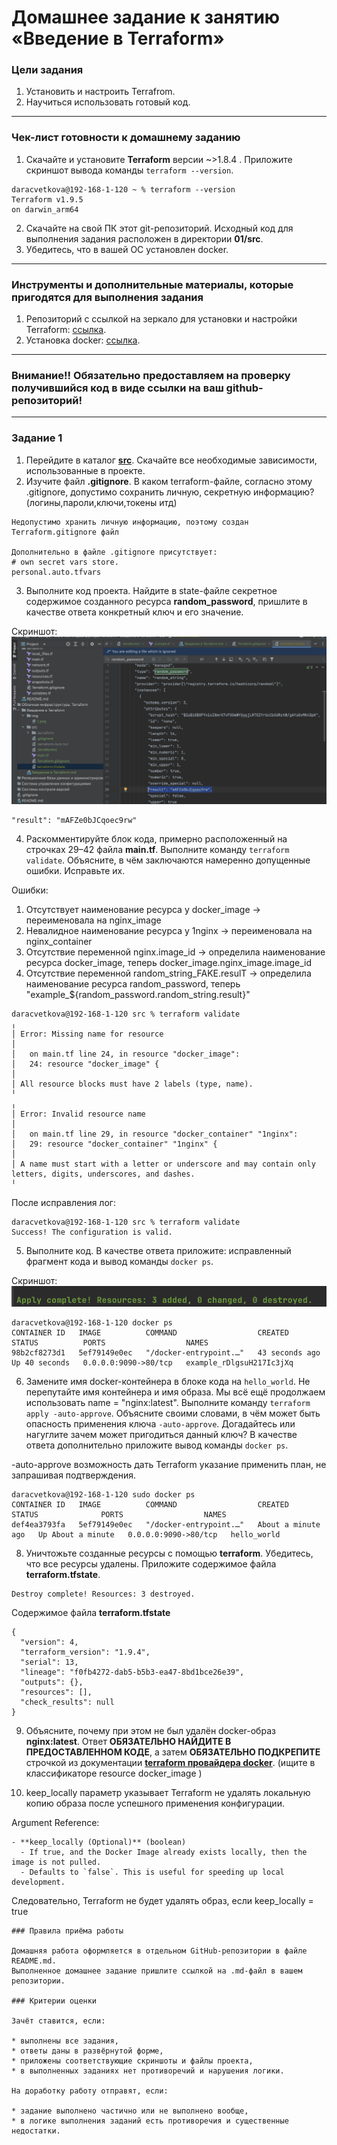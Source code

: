 # Домашнее задание к занятию «Введение в Terraform»

### Цели задания

1. Установить и настроить Terrafrom.
2. Научиться использовать готовый код.

------

### Чек-лист готовности к домашнему заданию

1. Скачайте и установите **Terraform** версии ~>1.8.4 . Приложите скриншот вывода команды ```terraform --version```.
```text
daracvetkova@192-168-1-120 ~ % terraform --version
Terraform v1.9.5
on darwin_arm64
```
2. Скачайте на свой ПК этот git-репозиторий. Исходный код для выполнения задания расположен в директории **01/src**.
3. Убедитесь, что в вашей ОС установлен docker.

------

### Инструменты и дополнительные материалы, которые пригодятся для выполнения задания

1. Репозиторий с ссылкой на зеркало для установки и настройки Terraform: [ссылка](https://github.com/netology-code/devops-materials).
2. Установка docker: [ссылка](https://docs.docker.com/engine/install/ubuntu/).
------
### Внимание!! Обязательно предоставляем на проверку получившийся код в виде ссылки на ваш github-репозиторий!
------

### Задание 1

1. Перейдите в каталог [**src**](https://github.com/netology-code/ter-homeworks/tree/main/01/src). Скачайте все необходимые зависимости, использованные в проекте.
2. Изучите файл **.gitignore**. В каком terraform-файле, согласно этому .gitignore, допустимо сохранить личную, секретную информацию?(логины,пароли,ключи,токены итд)
```text
Недопустимо хранить личную информацию, поэтому создан Terraform.gitignore файл

Дополнительно в файле .gitignore присутствует:
# own secret vars store.
personal.auto.tfvars

```
3. Выполните код проекта. Найдите  в state-файле секретное содержимое созданного ресурса **random_password**, пришлите в качестве ответа конкретный ключ и его значение.

Скриншот:
![](img/1.png)

```text
"result": "mAFZe0bJCqoec9rw"
```

4. Раскомментируйте блок кода, примерно расположенный на строчках 29–42 файла **main.tf**.
   Выполните команду ```terraform validate```. Объясните, в чём заключаются намеренно допущенные ошибки. Исправьте их.

Ошибки:
1. Отсутствует наименование ресурса у docker_image -> переименовала на nginx_image
2. Невалидное наименование ресурса у 1nginx -> переименовала на nginx_container
3. Отсутствие переменной nginx.image_id -> определила наименование ресурса docker_image, теперь docker_image.nginx_image.image_id
4. Отсутствие переменной random_string_FAKE.resulT -> определила наименование ресурса random_password, теперь "example_${random_password.random_string.result}"

```text
daracvetkova@192-168-1-120 src % terraform validate
╷
│ Error: Missing name for resource
│ 
│   on main.tf line 24, in resource "docker_image":
│   24: resource "docker_image" {
│ 
│ All resource blocks must have 2 labels (type, name).
╵
╷
│ Error: Invalid resource name
│ 
│   on main.tf line 29, in resource "docker_container" "1nginx":
│   29: resource "docker_container" "1nginx" {
│ 
│ A name must start with a letter or underscore and may contain only letters, digits, underscores, and dashes.
╵
```

После исправления лог:
```text
daracvetkova@192-168-1-120 src % terraform validate
Success! The configuration is valid.
```
5. Выполните код. В качестве ответа приложите: исправленный фрагмент кода и вывод команды ```docker ps```.

Скриншот:
![](img/2.png)

```text
daracvetkova@192-168-1-120 docker ps
CONTAINER ID   IMAGE          COMMAND                  CREATED          STATUS          PORTS                  NAMES
98b2cf8273d1   5ef79149e0ec   "/docker-entrypoint.…"   43 seconds ago   Up 40 seconds   0.0.0.0:9090->80/tcp   example_rDlgsuH217Ic3jXq
```
6. Замените имя docker-контейнера в блоке кода на ```hello_world```. Не перепутайте имя контейнера и имя образа. Мы всё ещё продолжаем использовать name = "nginx:latest". Выполните команду ```terraform apply -auto-approve```.
   Объясните своими словами, в чём может быть опасность применения ключа  ```-auto-approve```. Догадайтесь или нагуглите зачем может пригодиться данный ключ? В качестве ответа дополнительно приложите вывод команды ```docker ps```.

-auto-approve возможность дать Terraform указание применить план, не запрашивая подтверждения.


```text
daracvetkova@192-168-1-120 sudo docker ps
CONTAINER ID   IMAGE          COMMAND                  CREATED              STATUS              PORTS                  NAMES
def4ea3793fa   5ef79149e0ec   "/docker-entrypoint.…"   About a minute ago   Up About a minute   0.0.0.0:9090->80/tcp   hello_world
```
8. Уничтожьте созданные ресурсы с помощью **terraform**. Убедитесь, что все ресурсы удалены. Приложите содержимое файла **terraform.tfstate**.
```text
Destroy complete! Resources: 3 destroyed.
```

Содержимое файла **terraform.tfstate**
```text
{
  "version": 4,
  "terraform_version": "1.9.4",
  "serial": 13,
  "lineage": "f0fb4272-dab5-b5b3-ea47-8bd1bce26e39",
  "outputs": {},
  "resources": [],
  "check_results": null
}
```
9. Объясните, почему при этом не был удалён docker-образ **nginx:latest**. Ответ **ОБЯЗАТЕЛЬНО НАЙДИТЕ В ПРЕДОСТАВЛЕННОМ КОДЕ**, а затем **ОБЯЗАТЕЛЬНО ПОДКРЕПИТЕ** строчкой из документации [**terraform провайдера docker**](https://docs.comcloud.xyz/providers/kreuzwerker/docker/latest/docs).  (ищите в классификаторе resource docker_image )

10. keep_locally параметр указывает Terraform не удалять локальную копию образа после успешного применения конфигурации. 

Argument Reference:

```text
- **keep_locally (Optional)** (boolean)
  - If true, and the Docker Image already exists locally, then the image is not pulled.
  - Defaults to `false`. This is useful for speeding up local development.
```

Cледовательно, Terraform не будет удалять образ, если keep_locally = true

```
### Правила приёма работы

Домашняя работа оформляется в отдельном GitHub-репозитории в файле README.md.   
Выполненное домашнее задание пришлите ссылкой на .md-файл в вашем репозитории.

### Критерии оценки

Зачёт ставится, если:

* выполнены все задания,
* ответы даны в развёрнутой форме,
* приложены соответствующие скриншоты и файлы проекта,
* в выполненных заданиях нет противоречий и нарушения логики.

На доработку работу отправят, если:

* задание выполнено частично или не выполнено вообще,
* в логике выполнения заданий есть противоречия и существенные недостатки. 
